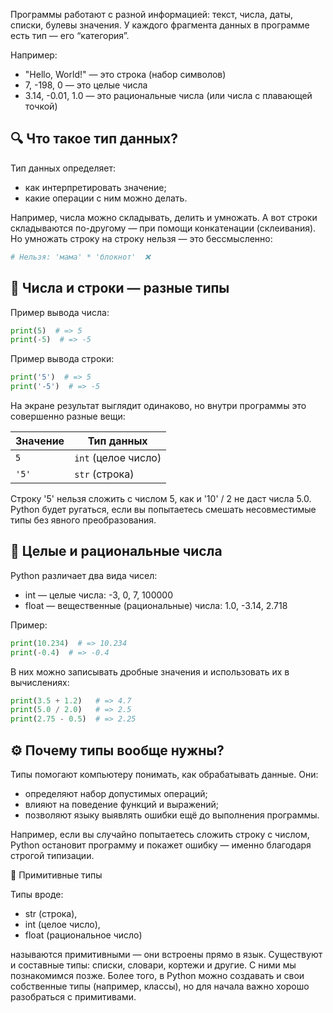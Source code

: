 Программы работают с разной информацией: текст, числа, даты, списки, булевы значения. У каждого фрагмента данных в программе есть тип — его “категория”.

Например:

- "Hello, World!" — это строка (набор символов)
- 7, -198, 0 — это целые числа
- 3.14, -0.01, 1.0 — это рациональные числа (или числа с плавающей точкой)

## 🔍 Что такое тип данных?

Тип данных определяет:

- как интерпретировать значение;
- какие операции с ним можно делать.

Например, числа можно складывать, делить и умножать. А вот строки складываются по-другому — при помощи конкатенации (склеивания). Но умножать строку на строку нельзя — это бессмысленно:

```python
# Нельзя: 'мама' * 'блокнот'  ❌
```

## 🧮 Числа и строки — разные типы

Пример вывода числа:

```python
print(5)  # => 5
print(-5)  # => -5
```

Пример вывода строки:

```python
print('5')  # => 5
print('-5')  # => -5
```

На экране результат выглядит одинаково, но внутри программы это совершенно разные вещи:

| Значение | Тип данных          |
|----------|---------------------|
| `5`      | `int` (целое число) |
| `'5'`    | `str` (строка)      |

Строку '5' нельзя сложить с числом 5, как и '10' / 2 не даст числа 5.0. Python будет ругаться, если вы попытаетесь смешать несовместимые типы без явного преобразования.

## 🔢 Целые и рациональные числа

Python различает два вида чисел:

- int — целые числа: -3, 0, 7, 100000
- float — вещественные (рациональные) числа: 1.0, -3.14, 2.718

Пример:

```python
print(10.234)  # => 10.234
print(-0.4)  # => -0.4
```

В них можно записывать дробные значения и использовать их в вычислениях:

```python
print(3.5 + 1.2)   # => 4.7
print(5.0 / 2.0)   # => 2.5
print(2.75 - 0.5)  # => 2.25
```

## ⚙️ Почему типы вообще нужны?

Типы помогают компьютеру понимать, как обрабатывать данные. Они:

- определяют набор допустимых операций;
- влияют на поведение функций и выражений;
- позволяют языку выявлять ошибки ещё до выполнения программы.

Например, если вы случайно попытаетесь сложить строку с числом, Python остановит программу и покажет ошибку — именно благодаря строгой типизации.

🧱 Примитивные типы

Типы вроде:

- str (строка),
- int (целое число),
- float (рациональное число)

называются примитивными — они встроены прямо в язык. Существуют и составные типы: списки, словари, кортежи и другие. С ними мы познакомимся позже. Более того, в Python можно создавать и свои собственные типы (например, классы), но для начала важно хорошо разобраться с примитивами.
